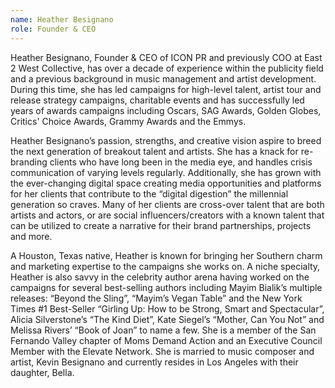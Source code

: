 ```yaml
---
name: Heather Besignano
role: Founder & CEO
---
```


Heather Besignano, Founder & CEO of ICON PR and previously COO at East 2 West Collective, has over a decade of experience within the publicity field and a previous background in music management and artist development. During this time, she has led campaigns for high-level talent, artist tour and release strategy campaigns, charitable events and has successfully led years of awards campaigns including Oscars, SAG Awards, Golden Globes, Critics' Choice Awards, Grammy Awards and the Emmys.

Heather Besignano’s passion, strengths, and creative vision aspire to breed the next generation of breakout talent and artists. She has a knack for re-branding clients who have long been in the media eye, and handles crisis communication of varying levels regularly. Additionally, she has grown with the ever-changing digital space creating media opportunities and platforms for her clients that contribute to the “digital digestion” the millennial generation so craves. Many of her clients are cross-over talent that are both artists and actors, or are social influencers/creators with a known talent that can be utilized to create a narrative for their brand partnerships, projects and more.

A Houston, Texas native, Heather is known for bringing her Southern charm and marketing expertise to the campaigns she works on. A niche specialty, Heather is also savvy in the celebrity author arena having worked on the campaigns for several best-selling authors including Mayim Bialik’s multiple releases: “Beyond the Sling”, “Mayim’s Vegan Table” and the New York Times #1 Best-Seller “Girling Up: How to be Strong, Smart and Spectacular”, Alicia Silverstone’s “The Kind Diet”, Kate Siegel’s “Mother, Can You Not” and Melissa Rivers’ “Book of Joan” to name a few. She is a member of the San Fernando Valley chapter of Moms Demand Action and an Executive Council Member with the Elevate Network. She is married to music composer and artist, Kevin Besignano and currently resides in Los Angeles with their daughter, Bella.
